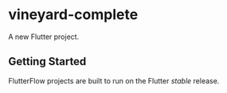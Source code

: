 # vineyard-complete

A new Flutter project.

## Getting Started

FlutterFlow projects are built to run on the Flutter _stable_ release.
